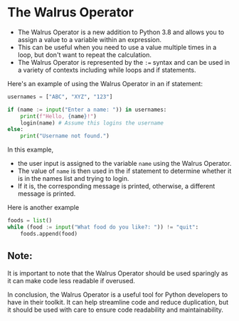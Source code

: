 # The Walrus Operator
- The Walrus Operator is a new addition to Python 3.8 and allows you to assign a value to a variable within an expression.
- This can be useful when you need to use a value multiple times in a loop, but don't want to repeat the calculation.
- The Walrus Operator is represented by the `:=` syntax and can be used in a variety of contexts including while loops and if statements.

Here's an example of using the Walrus Operator in an if statement:
```py
usernames = ["ABC", "XYZ", "123"]

if (name := input("Enter a name: ")) in usernames:
    print(f"Hello, {name}!")
    login(name) # Assume this logins the username
else:
    print("Username not found.")
```
In this example, 
- the user input is assigned to the variable `name` using the Walrus Operator.
- The value of `name` is then used in the if statement to determine whether it is in the names list and trying to login.
- If it is, the corresponding message is printed, otherwise, a different message is printed.

Here is another example 
```py
foods = list()
while (food := input("What food do you like?: ")) != "quit":
    foods.append(food)
```
## Note:
It is important to note that the Walrus Operator should be used sparingly as it can make code less readable if overused.

In conclusion, the Walrus Operator is a useful tool for Python developers to have in their toolkit. It can help streamline code and reduce duplication, but it should be used with care to ensure code readability and maintainability.